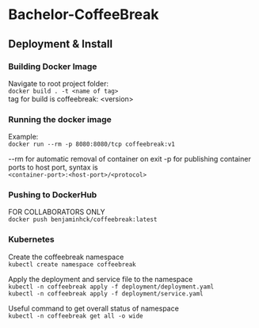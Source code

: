# Bachelor-CoffeeBreak
## Deployment & Install
### Building Docker Image
Navigate to root project folder:  
    ``docker build . -t <name of tag>``  
    tag for build is coffeebreak: \<version>

### Running the docker image
Example:  
``docker run --rm -p 8080:8080/tcp coffeebreak:v1``

--rm for automatic removal of container on exit
-p for publishing container ports to host port, syntax is   
``<container-port>:<host-port>/<protocol>``

### Pushing to DockerHub
FOR COLLABORATORS ONLY  
``docker push benjaminhck/coffeebreak:latest``

### Kubernetes
Create the coffeebreak namespace  
``kubectl create namespace coffeebreak``

Apply the deployment and service file to the namespace  
``kubectl -n coffeebreak apply -f deployment/deployment.yaml``   
``kubectl -n coffeebreak apply -f deployment/service.yaml``  

Useful command to get overall status of namespace  
``kubectl -n coffeebreak get all -o wide``


